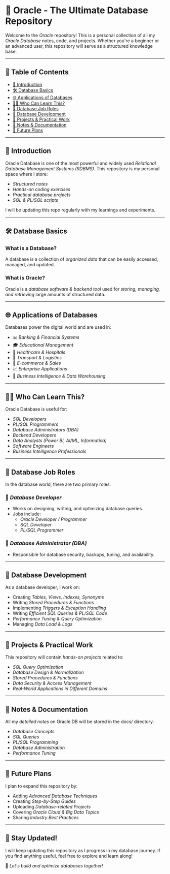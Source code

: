 # 📀 Oracle - The Ultimate Database Repository

Welcome to the *Oracle* repository! This is a personal collection of all my *Oracle Database* notes, code, and projects. Whether you're a beginner or an advanced user, this repository will serve as a structured knowledge base.

---

## 📌 Table of Contents
- [📖 Introduction](#-introduction)
- [🛠 Database Basics](#-database-basics)
- [🌐 Applications of Databases](#-applications-of-databases)
- [👨‍💻 Who Can Learn This?](#-who-can-learn-this)
- [💼 Database Job Roles](#-database-job-roles)
- [🔧 Database Development](#-database-development)
- [📂 Projects & Practical Work](#-projects--practical-work)
- [📜 Notes & Documentation](#-notes--documentation)
- [🚀 Future Plans](#-future-plans)

---

## 📖 Introduction
Oracle Database is one of the most powerful and widely used *Relational Database Management Systems (RDBMS)*. This repository is my personal space where I store:
- *Structured notes*
- *Hands-on coding exercises*
- *Practical database projects*
- *SQL & PL/SQL scripts*

I will be updating this repo regularly with my learnings and experiments.

---

## 🛠 Database Basics
### What is a Database?
A database is a collection of *organized data* that can be easily accessed, managed, and updated.

### What is Oracle?
Oracle is a *database software & backend tool* used for *storing, managing, and retrieving* large amounts of structured data.

---

## 🌐 Applications of Databases
Databases power the digital world and are used in:
- 📊 *Banking & Financial Systems*
- 🎓 *Educational Management*
- 🏥 *Healthcare & Hospitals*
- 🚆 *Transport & Logistics*
- 🛒 *E-commerce & Sales*
- 📈 *Enterprise Applications*
- 🏢 *Business Intelligence & Data Warehousing*

---

## 👨‍💻 Who Can Learn This?
Oracle Database is useful for:
- *SQL Developers*
- *PL/SQL Programmers*
- *Database Administrators (DBA)*
- *Backend Developers*
- *Data Analysts (Power BI, AI/ML, Informatica)*
- *Software Engineers*
- *Business Intelligence Professionals*

---

## 💼 Database Job Roles
In the database world, there are two primary roles:

### ⿡ *Database Developer*
- Works on designing, writing, and optimizing database queries.
- Jobs include:
  - *Oracle Developer / Programmer*
  - *SQL Developer*
  - *PL/SQL Programmer*

### ⿢ *Database Administrator (DBA)*
- Responsible for database security, backups, tuning, and availability.

---

## 🔧 Database Development
As a database developer, I work on:
- Creating *Tables, Views, Indexes, Synonyms*
- Writing *Stored Procedures & Functions*
- Implementing *Triggers & Exception Handling*
- Writing *Efficient SQL Queries & PL/SQL Code*
- *Performance Tuning & Query Optimization*
- Managing *Data Load & Logs*

---

## 📂 Projects & Practical Work
This repository will contain *hands-on projects* related to:
- *SQL Query Optimization*
- *Database Design & Normalization*
- *Stored Procedures & Functions*
- *Data Security & Access Management*
- *Real-World Applications in Different Domains*

---

## 📜 Notes & Documentation
All my *detailed notes* on Oracle DB will be stored in the docs/ directory.

- *Database Concepts*
- *SQL Queries*
- *PL/SQL Programming*
- *Database Administration*
- *Performance Tuning*

---

## 🚀 Future Plans
I plan to expand this repository by:
- Adding *Advanced Database Techniques*
- Creating *Step-by-Step Guides*
- Uploading *Database-related Projects*
- Covering *Oracle Cloud & Big Data Topics*
- Sharing *Industry Best Practices*

---

## 📢 Stay Updated!
I will keep updating this repository as I progress in my database journey. If you find anything useful, feel free to explore and learn along!

🎯 *Let's build and optimize databases together!*
